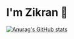# I'm Zikran 👋

[![Anurag's GitHub stats](https://github-readme-stats.vercel.app/api?username=ZeroZennn&show_icons=true&theme=onedark)](https://github.com/ZeroZennn/github-readme-stats)
